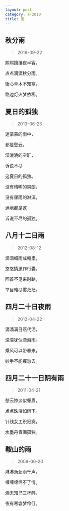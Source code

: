 ```yaml
---
layout: post
category: a-2010
title: 雨
---
```


## 秋分雨 ##

> 2016-09-22

熙熙攘攘夜半客，

点点滴滴秋分雨。

街心草木不知寒，

路边灯火梦依稀。

## 夏日的孤独 ##

> 2013-06-25

迷蒙蒙的雨中，

都是愁云。

湿漉漉的空旷，

诉说不尽

这夏日的孤独。

没有晴明的爽朗，

没有骤雨的淋漓，

满地都是这

诉说不尽的孤独。

## 八月十二日雨 ##

> 2012-08-12

滴滴细雨成翰墨，

悠悠情思作行囊。

回首不见来时路，

举目难尽雾茫茫。

## 四月二十日夜雨 ##

> 2012-04-22

滴滴满目燕代泪，

濛濛犹似潇湘雨。

乘风可以带春来，

妙手不能挥愁去。

## 四月二十一日阴有雨 ##

> 2011-04-21

愁云惨淡似颦眉，

点点珠泪如雨下。

针线女工织寂寞，

水墨丹青画孤独。

## 鞍山的雨 ##

> 2009-06-20

淋淋沥沥雨千声，

缠缠绵绵不了情。 

酒无知己三杯醉， 

夜有寒衾梦伶仃。